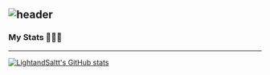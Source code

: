 ![header](https://capsule-render.vercel.app/api?type=waving&height=300&color=gradient&text=Welcome%20to%20SeungMin's%20GitHub%20🙋🏻‍♂️&fontSize=40&fontAlign=50&animation=fadeIn)
---------------------------------------------------------------------------------------------------------------------------------------
### My Stats 🧑🏻‍💻
---------------------------------------------------------------------------------------------------------------------------------------
[![LightandSaltt's GitHub stats](https://github-readme-stats.vercel.app/api?username=LightandSaltt)](https://github.com/LightandSaltt/github-readme-stats)
